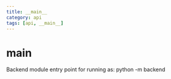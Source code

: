 ```yaml
---
title: __main__
category: api
tags: [api, __main__]
---
```


# __main__

Backend module entry point for running as: python -m backend

